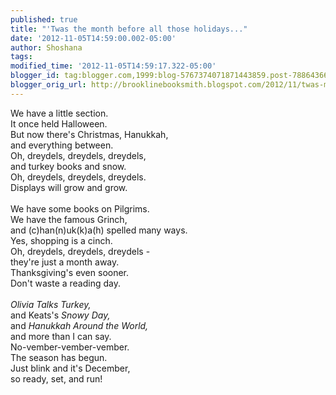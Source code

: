 ```yaml
---
published: true
title: "'Twas the month before all those holidays..."
date: '2012-11-05T14:59:00.002-05:00'
author: Shoshana
tags: 
modified_time: '2012-11-05T14:59:17.322-05:00'
blogger_id: tag:blogger.com,1999:blog-5767374071871443859.post-7886436645516272182
blogger_orig_url: http://brooklinebooksmith.blogspot.com/2012/11/twas-month-before-all-those-holidays.html
---
```


We have a little section.<br />It once held Halloween.<br />But now there's Christmas, Hanukkah,<br />and everything between.<br />Oh, dreydels, dreydels, dreydels,<br />and turkey books and snow.<br />Oh, dreydels, dreydels, dreydels.<br />Displays will grow and grow.<br /><br />We have&nbsp;some books on Pilgrims.<br />We have the&nbsp;famous Grinch,<br />and (c)han(n)uk(k)a(h) spelled many ways.<br />Yes, shopping is a cinch.<br />Oh, dreydels, dreydels, dreydels - <br />they're just a month away.<br />Thanksgiving's even sooner.<br />Don't waste a reading day.<br /><br /><em>Olivia Talks Turkey,</em><br />and Keats's <em>Snowy Day,</em><br />and <em>Hanukkah Around the World,</em><br />and more than I can say.<br />No-vember-vember-vember.<br />The season has begun.<br />Just blink and it's December,<br />so ready, set, and run!<br /><br />